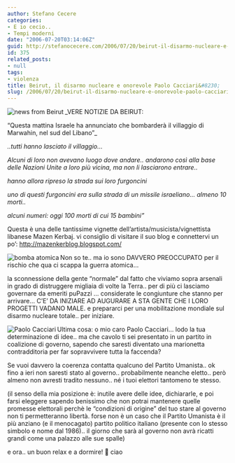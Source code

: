 ```yaml
---
author: Stefano Cecere
categories:
- E io cecio..
- Tempi moderni
date: "2006-07-20T03:14:06Z"
guid: http://stefanocecere.com/2006/07/20/beirut-il-disarmo-nucleare-e-onorevole-paolo-cacciari/
id: 375
related_posts:
- null
tags:
- violenza
title: Beirut, il disarmo nucleare e onorevole Paolo Cacciari&#8230;
slug: /2006/07/20/beirut-il-disarmo-nucleare-e-onorevole-paolo-cacciari/
---
```


<img align="left" title="news from Beirut" id="image372" alt="news from Beirut" src="http://stefanocecere.com/wp-content/uploads/sites/3/2006/07/news_from_beirut.jpg" />_VERE NOTIZIE DA BEIRUT:
  
&#8220;Questa mattina Israele ha annunciato che bombarderà il villaggio di Marwahin, nel sud del Libano&#8221;_

_..tutti hanno lasciato il villaggio&#8230;_

_Alcuni di loro non avevano luogo dove andare.. andarono così alla base delle Nazioni Unite a loro più vicina, ma non li lasciarono entrare.._

_hanno allora ripreso la strada sui loro furgoncini_

_uno di questi furgoncini era sulla strada di un missile israeliano&#8230; almeno 10 morti.._

_alcuni numeri: oggi 100 morti di cui 15 bambini&#8221;_

Questa è una delle tantissime vignette dell&#8217;artista/musicista/vignettista libanese Mazen Kerbaj. vi consiglio di visitare il suo blog e connettervi un po&#8217;: <a target="_blank" href="http://mazenkerblog.blogspot.com/">http://mazenkerblog.blogspot.com/</a>

<img align="left" title="bomba atomica" id="image374" alt="bomba atomica" src="http://stefanocecere.com/wp-content/uploads/sites/3/2006/07/bomba_atomica.jpg" />Non so te.. ma io sono DAVVERO PREOCCUPATO per il rischio che qua ci scappa la guerra atomica&#8230;
  
la sconnessione della gente &#8220;normale&#8221; dal fatto che viviamo sopra arsenali in grado di distruggere migliaia di volte la Terra.. per di più ci lasciamo governare da emeriti puPazzi &#8230; considerate le congiunture che stanno per arrivare&#8230; C&#8217;E&#8217; DA INIZIARE AD AUGURARE A STA GENTE CHE I LORO PROGETTI VADANO MALE. e prepararci per una mobilitazione mondiale sul disarmo nucleare totale.. per iniziare.

<img align="left" title="Paolo Cacciari" id="image373" alt="Paolo Cacciari" src="http://stefanocecere.com/wp-content/uploads/sites/3/2006/07/paolo_cacciari.jpg" />Ultima cosa: o mio caro Paolo Cacciari&#8230; lodo la tua determinazione di idee.. ma che cavolo ti sei presentato in un partito in coalizione di governo, sapendo che saresti diventato una marionetta contradditoria per far sopravvivere tutta la faccenda?

Se vuoi davvero la coerenza contatta qualcuno del Partito Umanista.. ok fino a ieri non saresti stato al governo.. probabilmente neanche eletto.. però almeno non avresti tradito nessuno.. né i tuoi elettori tantomeno te stesso.

(il senso della mia posizione è: inutile avere delle idee, dichiararle, e poi farsi eleggere sapendo benissimo che non potrai mantenere quelle promesse elettorali perchè le &#8220;condizioni di origine&#8221; del tuo stare al governo non ti permetteranno libertà. forse non è un caso che il Partito Umanista è il più anziano (e il menocagato) partito politico italiano (presente con lo stesso simbolo e nome dal 1986).. il giorno che sarà al governo non avrà ricatti grandi come una palazzo alle sue spalle)

e ora.. un buon relax e a dormire! 🙂 ciao